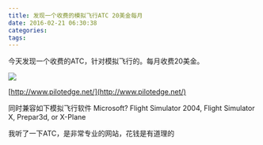 ```yaml
---
title: 发现一个收费的模拟飞行ATC 20美金每月
date: 2016-02-21 06:30:38
categories:
tags:
---
```


今天发现一个收费的ATC，针对模拟飞行的。每月收费20美金。

![](http://www.pilotedge.net/assets/logo-c5ad135c4428e6f44bf909411a67f128.png)

[http://www.pilotedge.net/](http://www.pilotedge.net/)


同时兼容如下模拟飞行软件
Microsoft? Flight Simulator 2004, Flight Simulator X, Prepar3d, or X-Plane

我听了一下ATC，是非常专业的网站，花钱是有道理的

